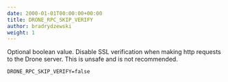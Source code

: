 ```yaml
---
date: 2000-01-01T00:00:00+00:00
title: DRONE_RPC_SKIP_VERIFY
author: bradrydzewski
weight: 1
---
```


Optional boolean value. Disable SSL verification when making http requests to the Drone server. This is unsafe and is not recommended.

```
DRONE_RPC_SKIP_VERIFY=false
```